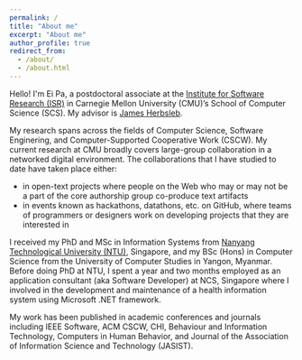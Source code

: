 ```yaml
---
permalink: /
title: "About me"
excerpt: "About me"
author_profile: true
redirect_from: 
  - /about/
  - /about.html
---
```


Hello! I'm Ei Pa, a postdoctoral associate at the [Institute for Software Research (ISR)][1] in Carnegie Mellon University (CMU)’s School of Computer Science (SCS). My advisor is [James Herbsleb][2].

My research spans across the fields of Computer Science, Software Enginering, and Computer-Supported Cooperative Work (CSCW). My current research at CMU broadly covers large-group collaboration in a networked digital environment. The collaborations that I have studied to date have taken place either:
* in open-text projects where people on the Web who may or may not be a part of the core authorship group co-produce text artifacts
* in events known as hackathons, datathons, etc. on GitHub, where teams of programmers or designers work on developing projects that they are interested in

I received my PhD and MSc in Information Systems from [Nanyang Technological University (NTU)][3], Singapore, and my BSc (Hons) in Computer Science from the University of Computer Studies in Yangon, Myanmar. Before doing PhD at NTU, I spent a year and two months employed as an application consultant (aka Software Developer) at NCS, Singapore where I involved in the development and maintenance of a health information system using Microsoft .NET framework.

My work has been published in academic conferences and journals including IEEE Software, ACM CSCW, CHI, Behaviour and Information Technology, Computers in Human Behavior, and Journal of the Association of Information Science and Technology (JASIST).

[1]:(https://www.isri.cmu.edu/)
[2]: (https://herbsleb.org/)
[3]: (https://www.ntu.edu.sg/Pages/home.aspx)
